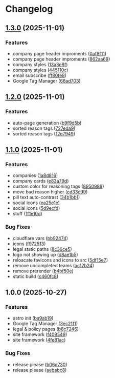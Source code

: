 # Changelog

## [1.3.0](https://github.com/BigBeautifulBoycott/site/compare/v1.2.0...v1.3.0) (2025-11-01)


### Features

* company page header improments ([0af8f11](https://github.com/BigBeautifulBoycott/site/commit/0af8f11f2d816ba0bfaac52ef448630c8758e4e0))
* company page header improments ([862aa69](https://github.com/BigBeautifulBoycott/site/commit/862aa69bbef0d91a75e2903dbb806e0adc28b5df))
* company styles ([13a3e8f](https://github.com/BigBeautifulBoycott/site/commit/13a3e8f50660312332ed7667836696de04ec245d))
* company styles ([445110c](https://github.com/BigBeautifulBoycott/site/commit/445110ce498e8c67c4ff99e7814b7517b5907f67))
* email subscribe ([ff80fe8](https://github.com/BigBeautifulBoycott/site/commit/ff80fe8dce44a12397855901e79251f975e8842e))
* Google Tag Manager ([68ad703](https://github.com/BigBeautifulBoycott/site/commit/68ad70349a69c67fa82c46424cc3efbae765d415))

## [1.2.0](https://github.com/BigBeautifulBoycott/site/compare/v1.1.0...v1.2.0) (2025-11-01)


### Features

* auto-page generation ([b9f9d5b](https://github.com/BigBeautifulBoycott/site/commit/b9f9d5b5c847440993c8f6291c5e82a23ea553ad))
* sorted reason tags ([727eda9](https://github.com/BigBeautifulBoycott/site/commit/727eda9b8e2e96c799c98a8cd3c1e76943d442a4))
* sorted reason tags ([12e7949](https://github.com/BigBeautifulBoycott/site/commit/12e794939c84f9e88232669ff2f2ffd5483d76f1))

## [1.1.0](https://github.com/BigBeautifulBoycott/site/compare/v1.0.0...v1.1.0) (2025-11-01)


### Features

* companies ([1a8d816](https://github.com/BigBeautifulBoycott/site/commit/1a8d81614be15014e8046236a4b06a651e271164))
* company cards ([e83a79d](https://github.com/BigBeautifulBoycott/site/commit/e83a79d29b7c34cb62822e0197981515e4828195))
* custom color for reasoning tags ([8950989](https://github.com/BigBeautifulBoycott/site/commit/89509890c8b14c2bd64a3ad6d002df21f67b0098))
* move bad reason higher ([cd33c99](https://github.com/BigBeautifulBoycott/site/commit/cd33c998efe1676c76a512ac93a086ccbfcfc8f3))
* pill text auto-contrast ([34b1bb1](https://github.com/BigBeautifulBoycott/site/commit/34b1bb181129f46e3a4d7b767c78157d7c144e4a))
* social icons ([ea25e1e](https://github.com/BigBeautifulBoycott/site/commit/ea25e1e1d66a210d20f1750cd16f976e150bb025))
* social icons ([5d9ecfd](https://github.com/BigBeautifulBoycott/site/commit/5d9ecfde0d627cde056ff5e0841f0b61a21b6d5a))
* stuff ([1f1e10d](https://github.com/BigBeautifulBoycott/site/commit/1f1e10d52317cf047a7fa371db70fd24e932e7f3))


### Bug Fixes

* cloudflare vars ([bb92474](https://github.com/BigBeautifulBoycott/site/commit/bb92474bff386567d2ef4d5f570bdd5089e85e30))
* icons ([f972513](https://github.com/BigBeautifulBoycott/site/commit/f97251358a5486bcca85dade66400a2925c194d7))
* legal static paths ([8c36ce5](https://github.com/BigBeautifulBoycott/site/commit/8c36ce59c06d1d5d9164e13517bd6679a5f23bcb))
* logo not showing up ([d8ae1b5](https://github.com/BigBeautifulBoycott/site/commit/d8ae1b5a2378efcb9491c9ea8e89e5052bee3f93))
* reloacate favicons and icons to src ([5df15e7](https://github.com/BigBeautifulBoycott/site/commit/5df15e79b4ff6bb5c6e61435b9871646d1c46ea3))
* remove  uncompleted teams ([ac12b24](https://github.com/BigBeautifulBoycott/site/commit/ac12b24981fce409548d8d8930751e2df99e43db))
* remove prerender ([b4bf50e](https://github.com/BigBeautifulBoycott/site/commit/b4bf50e67d5f007bcad434dcea20ebc1502a54d4))
* static build ([c460fc8](https://github.com/BigBeautifulBoycott/site/commit/c460fc87acb83c394dae71b79011c9cb6869ee4a))

## 1.0.0 (2025-10-27)


### Features

* astro init ([ba9ab19](https://github.com/BigBeautifulBoycott/site/commit/ba9ab19892ba2a0952919f49532df31564785fde))
* Google Tag Manager ([3ec21f1](https://github.com/BigBeautifulBoycott/site/commit/3ec21f1455867e412666f9dc18ad55cad93d4d22))
* legal & policy pages ([b8c7246](https://github.com/BigBeautifulBoycott/site/commit/b8c7246e2e47fcb92df3115da6e9411e2a5e29ce))
* site framework ([f409549](https://github.com/BigBeautifulBoycott/site/commit/f4095497ed5a21fccadd336fc703d5020480209d))
* site framework ([4fe81ac](https://github.com/BigBeautifulBoycott/site/commit/4fe81ac88ae87f531855e1af919a1d0e5d5e1c7b))


### Bug Fixes

* release please ([b06d730](https://github.com/BigBeautifulBoycott/site/commit/b06d730d5d60baf4295e132515a335932c140e60))
* release please ([aebabc8](https://github.com/BigBeautifulBoycott/site/commit/aebabc8a7ee75616f690b1ea8aa89f37aeb98ac6))
